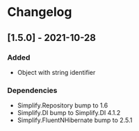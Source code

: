 # Changelog

## [1.5.0] - 2021-10-28

### Added

- Object with string identifier

### Dependencies

- Simplify.Repository bump to 1.6
- Simplify.DI bump to Simplify.DI 4.1.2
- Simplify.FluentNHibernate bump to 2.5.1

